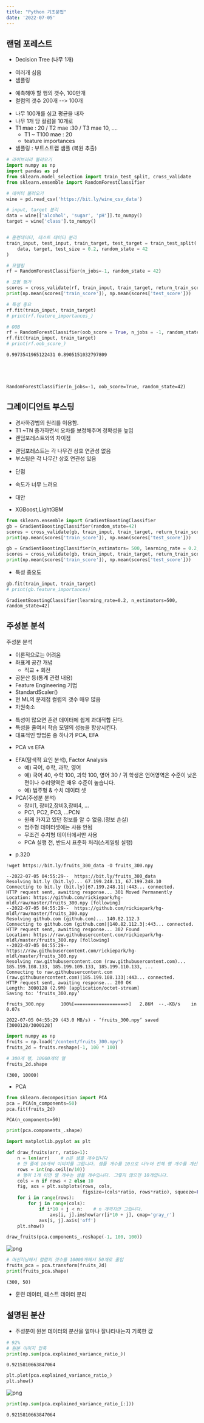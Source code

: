 ```yaml
---
title: "Python 기초문법"
date: '2022-07-05'
---
```


## 랜덤 포레스트
- Decision Tree (나무 1개)
 + 여러개 심음
 + 샘플링
- 예측해야 할 행의 갯수, 100만개
- 컬럼의 갯수 200개 --> 100개
 + 나무 100개를 심고 평균을 내자
 + 나무 1개 당 컬럼을 10개로
 + T1 mae : 20 / T2 mae :30 / T3 mae 10, ....
   + T1 ~ T100 mae : 20
   + teature importances
 + 샘플링 : 부트스트랩 샘플 (복원 추출)


```python
# 라이브러리 불러오기 
import numpy as np 
import pandas as pd 
from sklearn.model_selection import train_test_split, cross_validate
from sklearn.ensemble import RandomForestClassifier

# 데이터 불러오기
wine = pd.read_csv('https://bit.ly/wine_csv_data')

# input, target 분리 
data = wine[['alcohol', 'sugar', 'pH']].to_numpy()
target = wine['class'].to_numpy()


# 훈련데이터, 테스트 데이터 분리
train_input, test_input, train_target, test_target = train_test_split(
    data, target, test_size = 0.2, random_state = 42
)

# 모델링
rf = RandomForestClassifier(n_jobs=-1, random_state = 42)

# 모형 평가
scores = cross_validate(rf, train_input, train_target, return_train_score = True, n_jobs =-1)
print(np.mean(scores['train_score']), np.mean(scores['test_score']))

# 특성 중요
rf.fit(train_input, train_target)
# print(rf.feature_importances_)

# OOB 
rf = RandomForestClassifier(oob_score = True, n_jobs = -1, random_state = 42)
rf.fit(train_input, train_target)
# print(rf.oob_score_)
```

    0.9973541965122431 0.8905151032797809
    




    RandomForestClassifier(n_jobs=-1, oob_score=True, random_state=42)



## 그레이디언트 부스팅
- 경사하강법의 원리를 이용함.
- T1 ~TN 증가하면서 오차를 보정해주며 정확성을 높임
- 랜덤포레스트와의 차이점
 + 랜덤포레스트는 각 나무간 상호 연관성 없음
 + 부스팅은 각 나무간 상호 연관성 있음
- 단점
 + 속도가 너무 느려요
- 대안
 + XGBoost,LightGBM


```python
from sklearn.ensemble import GradientBoostingClassifier
gb = GradientBoostingClassifier(random_state=42)
scores = cross_validate(gb, train_input, train_target, return_train_score=True, n_jobs=-1)
print(np.mean(scores['train_score']), np.mean(scores['test_score']))
```


```python
gb = GradientBoostingClassifier(n_estimators= 500, learning_rate = 0.2, random_state=42)
scores = cross_validate(gb, train_input, train_target, return_train_score=True, n_jobs=-1)
print(np.mean(scores['train_score']), np.mean(scores['test_score']))
```

- 특성 중요도


```python
gb.fit(train_input, train_target)
# print(gb.feature_importances)
```




    GradientBoostingClassifier(learning_rate=0.2, n_estimators=500, random_state=42)



## 주성분 분석
주성분 분석
- 이론적으로는 어려움
- 좌표계 공간 개념
  - 직교 + 회전
- 공분산 등(통계 관련 내용)
- Feature Engineering 기법
- StandardScaler()
- 현 ML의 문제점 컬럼의 갯수 매우 많음
- 차원축소
 + 특성이 많으면 훈련 데이터에 쉽게 과대적합 된다.
 + 특성을 줄여서 학습 모델의 성능을 향상시킨다.
 + 대표적인 방법론 중 하나가 PCA, EFA
- PCA vs EFA
 + EFA(탐색적 요인 분석), Factor Analysis
   - 예) 국어, 수학, 과학, 영어
   - 예) 국어 40, 수학 100, 과학 100, 영어 30 / 귀 학생은 언어영역은 수준이 낮은편이나 수리영역은 매우 수준이 높습니다.
   - 예) 범주형 & 수치 데이터 셋
 + PCA(주성분 분석)
   - 장비1, 장비2,장비3,장비4, ...
   - PC1, PC2, PC3, ...PCN
   - 원래 가지고 있던 정보를 알 수 없음.(정보 손실)
   - 범주형 데이터셋에는 사용 안됨
   - 무조건 수치형 데이터에서만 사용
   - PCA 실행 전, 반드시 표준화 처리(스케일링 실행)
- p.320



```python
!wget https://bit.ly/fruits_300_data -O fruits_300.npy
```

    --2022-07-05 04:55:29--  https://bit.ly/fruits_300_data
    Resolving bit.ly (bit.ly)... 67.199.248.11, 67.199.248.10
    Connecting to bit.ly (bit.ly)|67.199.248.11|:443... connected.
    HTTP request sent, awaiting response... 301 Moved Permanently
    Location: https://github.com/rickiepark/hg-mldl/raw/master/fruits_300.npy [following]
    --2022-07-05 04:55:29--  https://github.com/rickiepark/hg-mldl/raw/master/fruits_300.npy
    Resolving github.com (github.com)... 140.82.112.3
    Connecting to github.com (github.com)|140.82.112.3|:443... connected.
    HTTP request sent, awaiting response... 302 Found
    Location: https://raw.githubusercontent.com/rickiepark/hg-mldl/master/fruits_300.npy [following]
    --2022-07-05 04:55:29--  https://raw.githubusercontent.com/rickiepark/hg-mldl/master/fruits_300.npy
    Resolving raw.githubusercontent.com (raw.githubusercontent.com)... 185.199.108.133, 185.199.109.133, 185.199.110.133, ...
    Connecting to raw.githubusercontent.com (raw.githubusercontent.com)|185.199.108.133|:443... connected.
    HTTP request sent, awaiting response... 200 OK
    Length: 3000128 (2.9M) [application/octet-stream]
    Saving to: ‘fruits_300.npy’
    
    fruits_300.npy      100%[===================>]   2.86M  --.-KB/s    in 0.07s   
    
    2022-07-05 04:55:29 (43.0 MB/s) - ‘fruits_300.npy’ saved [3000128/3000128]
    
    


```python
import numpy as np
fruits = np.load('/content/fruits_300.npy')
fruits_2d = fruits.reshape(-1, 100 * 100)

# 300개 행, 10000개의 열
fruits_2d.shape
```




    (300, 10000)



- PCA


```python
from sklearn.decomposition import PCA
pca = PCA(n_components=50)
pca.fit(fruits_2d)
```




    PCA(n_components=50)




```python
print(pca.components_.shape)
```


```python
import matplotlib.pyplot as plt

def draw_fruits(arr, ratio=1):
    n = len(arr)    # n은 샘플 개수입니다
    # 한 줄에 10개씩 이미지를 그립니다. 샘플 개수를 10으로 나누어 전체 행 개수를 계산합니다. 
    rows = int(np.ceil(n/10))
    # 행이 1개 이면 열 개수는 샘플 개수입니다. 그렇지 않으면 10개입니다.
    cols = n if rows < 2 else 10
    fig, axs = plt.subplots(rows, cols, 
                            figsize=(cols*ratio, rows*ratio), squeeze=False)
    for i in range(rows):
        for j in range(cols):
            if i*10 + j < n:    # n 개까지만 그립니다.
                axs[i, j].imshow(arr[i*10 + j], cmap='gray_r')
            axs[i, j].axis('off')
    plt.show()
```


```python
draw_fruits(pca.components_.reshape(-1, 100, 100))
```


    
![png](/images/python_0705/output_14_0.png)
    



```python
# 머신러닝에서 컬럼의 갯수를 10000개에서 50개로 줄임
fruits_pca = pca.transform(fruits_2d)
print(fruits_pca.shape)
```

    (300, 50)
    

- 훈련 데이터, 테스트 데이터 분리

## 설명된 분산
- 주성분이 원본 데이터의 분산을 얼마나 잘나타내는지 기록한 값


```python
# 92%
# 원본 이미지 압축
print(np.sum(pca.explained_variance_ratio_))
```

    0.9215810663847064
    


```python
plt.plot(pca.explained_variance_ratio_)
plt.show()
```


    
![png](/images/python_0705/output_19_0.png)
    



```python
print(np.sum(pca.explained_variance_ratio_[:]))
```

    0.9215810663847064
    
